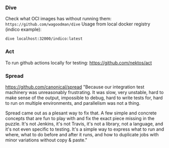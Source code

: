 ### Dive
Check what OCI images has without running them:
`https://github.com/wagoodman/dive`
Usage from local docker registry (indico example):
```
dive localhost:32000/indico:latest
```

### Act
To run github actions locally for testing:
https://github.com/nektos/act

### Spread
https://github.com/canonical/spread
"Because our integration test machinery was unreasonably frustrating. It was slow, very unstable, hard to make sense of the output, impossible to debug, hard to write tests for, hard to run on multiple environments, and parallelism was not a thing.

Spread came out as a plesant way to fix that. A few simple and concrete concepts that are fun to play with and fix the exact piece missing in the puzzle. It's not Jenkins, it's not Travis, it's not a library, not a language, and it's not even specific to testing. It's a simple way to express what to run and where, what to do before and after it runs, and how to duplicate jobs with minor variations without copy & paste."

